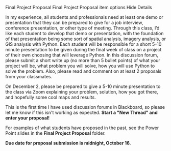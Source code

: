 
Final Project Proposal
Final Project Proposal item options
Hide Details

In my experience, all students and professionals need at least one demo or presentation that they can be prepared to give for a job interview, conference presentation, or other type of meeting. Through this class, I’d like each student to develop that demo or presentation, with the foundation of that presentation being some sort of spatial analysis, imagery analysis, or GIS analysis with Python. Each student will be responsible for a short 5-10 minute presentation to be given during the final week of class on a project of their own choosing that will leverage Python. In this discussion forum, please submit a short write up (no more than 5 bullet points) of what your project will be, what problem you will solve, how you will use Python to solve the problem. Also, please read and comment on at least 2 proposals from your classmates.

On December 2, please be prepared to give a 5-10 minute presentation to the class via Zoom explaining your problem, solution, how you got there, and hopefully some cool maps and results.

This is the first time I have used discussion forums in Blackboard, so please let me know if this isn't working as expected. **Start a "New Thread" and enter your proposal!**

For examples of what students have proposed in the past, see the Power Point slides in the **Final Project Proposal** folder.

**Due date for proposal submission is midnight, October 16.**
